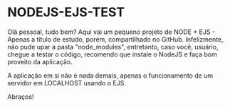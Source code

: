 # NODEJS-EJS-TEST

Olá pessoal, tudo bem? Aqui vai um pequeno projeto de NODE + EJS - Apenas a título de estudo, porém, compartilhado no GitHub. 
Infelizmente, não pude upar a pasta "node_modules", entretanto, caso você, usuário, chegue a testar o código, recomendo que instale
o NodeJS e faça bom proveito da aplicação.

A aplicação em si não é nada demais, apenas o funcionamento de um servidor em LOCALHOST usando o EJS.

Abraços!
